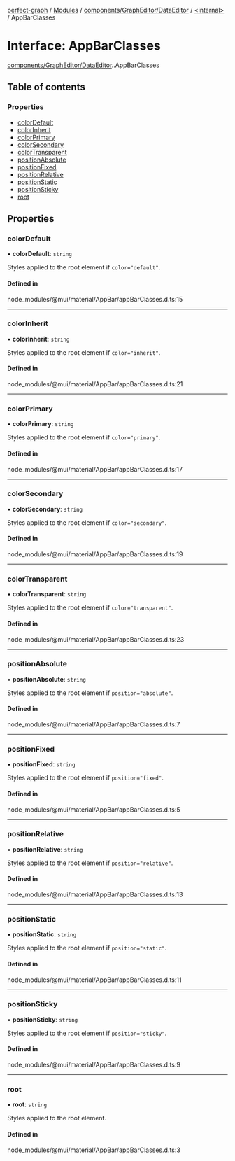 [perfect-graph](../README.md) / [Modules](../modules.md) / [components/GraphEditor/DataEditor](../modules/components_GraphEditor_DataEditor.md) / [<internal\>](../modules/components_GraphEditor_DataEditor._internal_.md) / AppBarClasses

# Interface: AppBarClasses

[components/GraphEditor/DataEditor](../modules/components_GraphEditor_DataEditor.md).[<internal>](../modules/components_GraphEditor_DataEditor._internal_.md).AppBarClasses

## Table of contents

### Properties

- [colorDefault](components_GraphEditor_DataEditor._internal_.AppBarClasses.md#colordefault)
- [colorInherit](components_GraphEditor_DataEditor._internal_.AppBarClasses.md#colorinherit)
- [colorPrimary](components_GraphEditor_DataEditor._internal_.AppBarClasses.md#colorprimary)
- [colorSecondary](components_GraphEditor_DataEditor._internal_.AppBarClasses.md#colorsecondary)
- [colorTransparent](components_GraphEditor_DataEditor._internal_.AppBarClasses.md#colortransparent)
- [positionAbsolute](components_GraphEditor_DataEditor._internal_.AppBarClasses.md#positionabsolute)
- [positionFixed](components_GraphEditor_DataEditor._internal_.AppBarClasses.md#positionfixed)
- [positionRelative](components_GraphEditor_DataEditor._internal_.AppBarClasses.md#positionrelative)
- [positionStatic](components_GraphEditor_DataEditor._internal_.AppBarClasses.md#positionstatic)
- [positionSticky](components_GraphEditor_DataEditor._internal_.AppBarClasses.md#positionsticky)
- [root](components_GraphEditor_DataEditor._internal_.AppBarClasses.md#root)

## Properties

### colorDefault

• **colorDefault**: `string`

Styles applied to the root element if `color="default"`.

#### Defined in

node_modules/@mui/material/AppBar/appBarClasses.d.ts:15

___

### colorInherit

• **colorInherit**: `string`

Styles applied to the root element if `color="inherit"`.

#### Defined in

node_modules/@mui/material/AppBar/appBarClasses.d.ts:21

___

### colorPrimary

• **colorPrimary**: `string`

Styles applied to the root element if `color="primary"`.

#### Defined in

node_modules/@mui/material/AppBar/appBarClasses.d.ts:17

___

### colorSecondary

• **colorSecondary**: `string`

Styles applied to the root element if `color="secondary"`.

#### Defined in

node_modules/@mui/material/AppBar/appBarClasses.d.ts:19

___

### colorTransparent

• **colorTransparent**: `string`

Styles applied to the root element if `color="transparent"`.

#### Defined in

node_modules/@mui/material/AppBar/appBarClasses.d.ts:23

___

### positionAbsolute

• **positionAbsolute**: `string`

Styles applied to the root element if `position="absolute"`.

#### Defined in

node_modules/@mui/material/AppBar/appBarClasses.d.ts:7

___

### positionFixed

• **positionFixed**: `string`

Styles applied to the root element if `position="fixed"`.

#### Defined in

node_modules/@mui/material/AppBar/appBarClasses.d.ts:5

___

### positionRelative

• **positionRelative**: `string`

Styles applied to the root element if `position="relative"`.

#### Defined in

node_modules/@mui/material/AppBar/appBarClasses.d.ts:13

___

### positionStatic

• **positionStatic**: `string`

Styles applied to the root element if `position="static"`.

#### Defined in

node_modules/@mui/material/AppBar/appBarClasses.d.ts:11

___

### positionSticky

• **positionSticky**: `string`

Styles applied to the root element if `position="sticky"`.

#### Defined in

node_modules/@mui/material/AppBar/appBarClasses.d.ts:9

___

### root

• **root**: `string`

Styles applied to the root element.

#### Defined in

node_modules/@mui/material/AppBar/appBarClasses.d.ts:3
